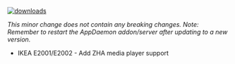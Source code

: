 [![downloads](https://img.shields.io/github/downloads/xaviml/controllerx/VERSION_TAG/total?style=for-the-badge)](http://github.com/xaviml/controllerx/releases/VERSION_TAG)

<!--:warning: This major/minor change contains a breaking change.-->

_This minor change does not contain any breaking changes._
_Note: Remember to restart the AppDaemon addon/server after updating to a new version._

<!--
## :pencil2: Features
-->

<!--
## :hammer: Fixes
-->

<!--
## :clock2: Performance
-->

<!--
## :scroll: Docs
-->

<!--
## :wrench: Refactor
-->

<!--
## :video_game: New devices

- [XYZ](https://BASE_URL/controllerx/controllers/XYZ) - add device with Z2M support. [ #123 ]
-->
- IKEA E2001/E2002 - Add ZHA media player support